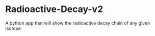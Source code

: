 # Radioactive-Decay-v2
A python app that will show the radioactive decay chain of any given isotope
